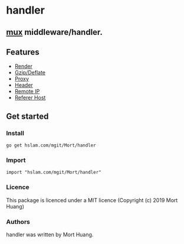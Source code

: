 # handler
## [mux](https://hslam.com/mgit/Mort/mux "mux") middleware/handler.

## Features
* [Render](https://hslam.com/mgit/Mort/handler/src/master/render "render")
* [Gzip/Deflate](https://hslam.com/mgit/Mort/handler/src/master/compress "compress")
* [Proxy](https://hslam.com/mgit/Mort/handler/src/master/proxy "proxy")
* [Header](https://hslam.com/mgit/Mort/handler/src/master/header "header")
* [Remote IP](https://hslam.com/mgit/Mort/handler/src/master/remote "remote")
* [Referer Host](https://hslam.com/mgit/Mort/handler/src/master/referer "referer")

## Get started

### Install
```
go get hslam.com/mgit/Mort/handler
```
### Import
```
import "hslam.com/mgit/Mort/handler"
```

### Licence
This package is licenced under a MIT licence (Copyright (c) 2019 Mort Huang)


### Authors
handler was written by Mort Huang.


